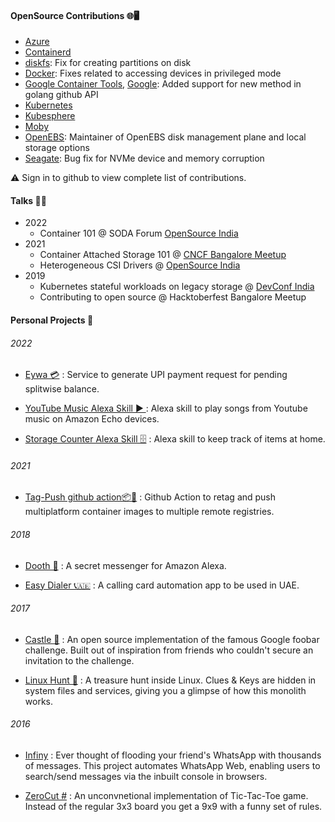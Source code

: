 #### OpenSource Contributions 🌐🖥️
- [Azure](https://github.com/pulls?q=is%3Apr+user%3Aazure+author%3Aakhilerm) 
- [Containerd](https://github.com/pulls?q=is%3Apr+user%3Acontainerd+author%3Aakhilerm) 
- [diskfs](https://github.com/pulls?q=is%3Apr+user%3Adiskfs+author%3Aakhilerm): Fix for creating partitions on disk 
- [Docker](https://github.com/pulls?q=is%3Apr+user%3Adocker+author%3Aakhilerm): Fixes related to accessing devices in privileged mode
- [Google Container Tools](https://github.com/pulls?q=is%3Apr+user%3Agooglecontainertools+author%3Aakhilerm), [Google](https://github.com/pulls?q=is%3Apr+user%3Agoogle+author%3Aakhilerm): Added support for new method in golang github API
- [Kubernetes](https://github.com/pulls?q=is%3Apr+user%3Akubernetes+author%3Aakhilerm)
- [Kubesphere](https://github.com/pulls?q=is%3Apr+user%3Akubesphere+author%3Aakhilerm)
- [Moby](https://github.com/pulls?q=is%3Apr+user%3Amoby+author%3Aakhilerm)
- [OpenEBS](https://github.com/pulls?q=is%3Apr+user%3Aopenebs+author%3Aakhilerm): Maintainer of OpenEBS disk management plane and local storage options
- [Seagate](https://github.com/pulls?q=is%3Apr+user%3Aseagate+author%3Aakhilerm): Bug fix for NVMe device and memory corruption

⚠️ Sign in to github to view complete list of contributions.


#### Talks 👨🎤
- 2022
    - Container 101 @ SODA Forum [OpenSource India](https://www.opensourceindia.in/agenda-2022/)
- 2021
    - Container Attached Storage 101 @ [CNCF Bangalore Meetup](https://www.meetup.com/Bangalore-CNCF-Meetup/events/278675768/)
    - Heterogeneous CSI Drivers @ [OpenSource India](https://www.opensourceindia.in/conference-agenda-2021/)
- 2019 
    - Kubernetes stateful workloads on legacy storage @ [DevConf India](https://devconfin19.sched.com/event/RVQZ/kubernetes-stateful-workloads-with-legacy)
    - Contributing to open source @ Hacktoberfest Bangalore Meetup



#### Personal Projects 👨 

###### 2022
- [Eywa 💳](https://github.com/akhilerm/eywa) : Service to generate UPI payment request for pending splitwise balance.

- [YouTube Music Alexa Skill ▶️ ](https://github.com/akhilerm/youtube-music-alexa-skill) : Alexa skill to play songs from Youtube music on Amazon Echo devices.

- [Storage Counter Alexa Skill 🗄️](https://github.com/akhilerm/storage-counter-alexa-skill) : Alexa skill to keep track of items at home.

###### 2021
- [Tag-Push github action📦🐬](https://github.com/akhilerm/tag-push-action) : Github Action to retag and push multiplatform container images to multiple remote registries.


###### 2018
- [Dooth 📱](https://github.com/akhilerm/dooth) : A secret messenger for Amazon Alexa.

- [Easy Dialer 📞🇦🇪](https://github.com/akhilerm/easyDialer) : A calling card automation app to be used in UAE.


###### 2017
- [Castle 🏰](https://github.com/akhilerm/Castle) : An open source implementation of the famous Google foobar challenge. Built out of inspiration from friends who couldn't secure an invitation to the challenge.

- [Linux Hunt 🐧](https://github.com/tkm-ce/Linux-Hunt) : A treasure hunt inside Linux. Clues & Keys are hidden in system files and services, giving you a glimpse of how this monolith works.


###### 2016
- [Infiny](https://github.com/akhilerm/Infiny) : Ever thought of flooding your friend's WhatsApp with thousands of messages. This project automates WhatsApp Web, enabling users to search/send messages via the inbuilt console in browsers. 

- [ZeroCut #](https://github.com/akhilerm/ZeroCut) : An unconvnetional implementation of Tic-Tac-Toe game. Instead of the regular 3x3 board you get a 9x9 with a funny set of rules.
